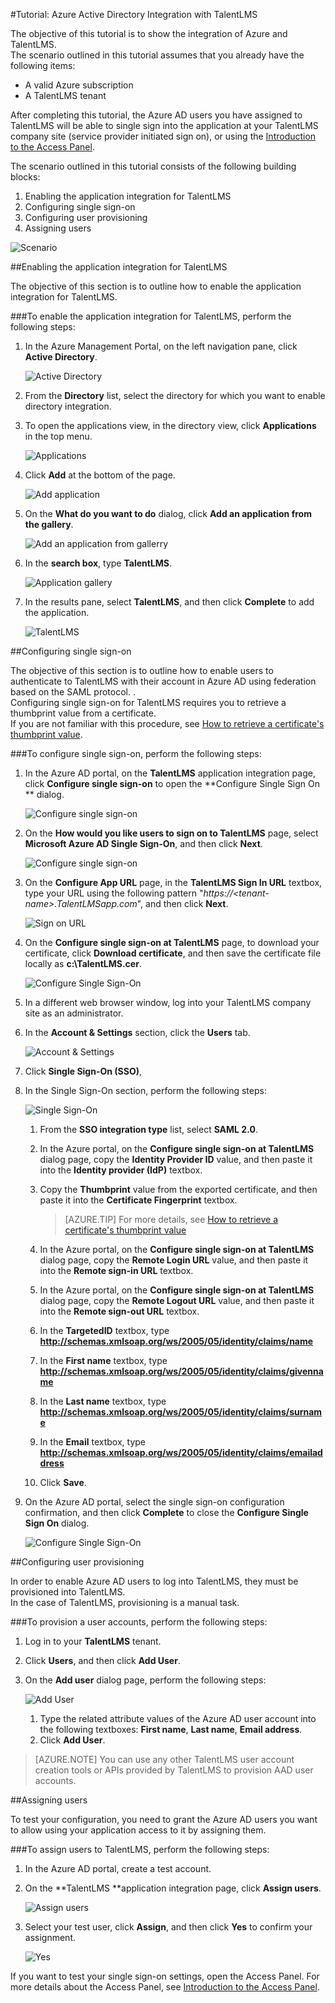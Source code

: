 <properties 
    pageTitle="Tutorial: Azure Active Directory Integration with TalentLMS | Microsoft Azure" 
    description="Learn how to use TalentLMS with Azure Active Directory to enable single sign-on, automated provisioning, and more!" 
    services="active-directory" 
    authors="markusvi"  
    documentationCenter="na" 
    manager="stevenpo"/>
<tags 
    ms.service="active-directory" 
    ms.devlang="na" 
    ms.topic="article" 
    ms.tgt_pltfrm="na" 
    ms.workload="identity" 
    ms.date="10/22/2015" 
    ms.author="markvi" />

#Tutorial: Azure Active Directory Integration with TalentLMS
  
The objective of this tutorial is to show the integration of Azure and TalentLMS.  
The scenario outlined in this tutorial assumes that you already have the following items:

-   A valid Azure subscription
-   A TalentLMS tenant
  
After completing this tutorial, the Azure AD users you have assigned to TalentLMS will be able to single sign into the application at your TalentLMS company site (service provider initiated sign on), or using the [Introduction to the Access Panel](active-directory-saas-access-panel-introduction.md).
  
The scenario outlined in this tutorial consists of the following building blocks:

1.  Enabling the application integration for TalentLMS
2.  Configuring single sign-on
3.  Configuring user provisioning
4.  Assigning users

![Scenario](./media/active-directory-saas-talentlms-tutorial/IC777289.png "Scenario")

##Enabling the application integration for TalentLMS
  
The objective of this section is to outline how to enable the application integration for TalentLMS.

###To enable the application integration for TalentLMS, perform the following steps:

1.  In the Azure Management Portal, on the left navigation pane, click **Active Directory**.

    ![Active Directory](./media/active-directory-saas-talentlms-tutorial/IC700993.png "Active Directory")

2.  From the **Directory** list, select the directory for which you want to enable directory integration.

3.  To open the applications view, in the directory view, click **Applications** in the top menu.

    ![Applications](./media/active-directory-saas-talentlms-tutorial/IC700994.png "Applications")

4.  Click **Add** at the bottom of the page.

    ![Add application](./media/active-directory-saas-talentlms-tutorial/IC749321.png "Add application")

5.  On the **What do you want to do** dialog, click **Add an application from the gallery**.

    ![Add an application from gallerry](./media/active-directory-saas-talentlms-tutorial/IC749322.png "Add an application from gallerry")

6.  In the **search box**, type **TalentLMS**.

    ![Application gallery](./media/active-directory-saas-talentlms-tutorial/IC777290.png "Application gallery")

7.  In the results pane, select **TalentLMS**, and then click **Complete** to add the application.

    ![TalentLMS](./media/active-directory-saas-talentlms-tutorial/IC777291.png "TalentLMS")

##Configuring single sign-on
  
The objective of this section is to outline how to enable users to authenticate to TalentLMS with their account in Azure AD using federation based on the SAML protocol. .  
Configuring single sign-on for TalentLMS requires you to retrieve a thumbprint value from a certificate.  
If you are not familiar with this procedure, see [How to retrieve a certificate's thumbprint value](http://youtu.be/YKQF266SAxI).

###To configure single sign-on, perform the following steps:

1.  In the Azure AD portal, on the **TalentLMS** application integration page, click **Configure single sign-on** to open the **Configure Single Sign On ** dialog.

    ![Configure single sign-on](./media/active-directory-saas-talentlms-tutorial/IC777292.png "Configure single sign-on")

2.  On the **How would you like users to sign on to TalentLMS** page, select **Microsoft Azure AD Single Sign-On**, and then click **Next**.

    ![Configure single sign-on](./media/active-directory-saas-talentlms-tutorial/IC777293.png "Configure single sign-on")

3.  On the **Configure App URL** page, in the **TalentLMS Sign In URL** textbox, type your URL using the following pattern "*https://\<tenant-name\>.TalentLMSapp.com*", and then click **Next**.

    ![Sign on URL](./media/active-directory-saas-talentlms-tutorial/IC777294.png "Sign on URL")

4.  On the **Configure single sign-on at TalentLMS** page, to download your certificate, click **Download certificate**, and then save the certificate file locally as **c:\\TalentLMS.cer**.

    ![Configure Single Sign-On](./media/active-directory-saas-talentlms-tutorial/IC777295.png "Configure Single Sign-On")

5.  In a different web browser window, log into your TalentLMS company site as an administrator.

6.  In the **Account & Settings** section, click the **Users** tab.

    ![Account & Settings](./media/active-directory-saas-talentlms-tutorial/IC777296.png "Account & Settings")

7.  Click **Single Sign-On (SSO)**,

8.  In the Single Sign-On section, perform the following steps:

    ![Single Sign-On](./media/active-directory-saas-talentlms-tutorial/IC777297.png "Single Sign-On")

    1.  From the **SSO integration type** list, select **SAML 2.0**.
    2.  In the Azure portal, on the **Configure single sign-on at TalentLMS** dialog page, copy the **Identity Provider ID** value, and then paste it into the **Identity provider (IdP)** textbox.
    3.  Copy the **Thumbprint** value from the exported certificate, and then paste it into the **Certificate Fingerprint** textbox.

        >[AZURE.TIP] For more details, see [How to retrieve a certificate's thumbprint value](http://youtu.be/YKQF266SAxI)

    4.  In the Azure portal, on the **Configure single sign-on at TalentLMS** dialog page, copy the **Remote Login URL** value, and then paste it into the **Remote sign-in URL** textbox.
    5.  In the Azure portal, on the **Configure single sign-on at TalentLMS** dialog page, copy the **Remote Logout URL** value, and then paste it into the **Remote sign-out URL** textbox.
    6.  In the **TargetedID** textbox, type **http://schemas.xmlsoap.org/ws/2005/05/identity/claims/name**
    7.  In the **First name** textbox, type **http://schemas.xmlsoap.org/ws/2005/05/identity/claims/givenname**
    8.  In the **Last name** textbox, type **http://schemas.xmlsoap.org/ws/2005/05/identity/claims/surname**
    9.  In the **Email** textbox, type **http://schemas.xmlsoap.org/ws/2005/05/identity/claims/emailaddress**
    10. Click **Save**.

9.  On the Azure AD portal, select the single sign-on configuration confirmation, and then click **Complete** to close the **Configure Single Sign On** dialog.

    ![Configure Single Sign-On](./media/active-directory-saas-talentlms-tutorial/IC777298.png "Configure Single Sign-On")

##Configuring user provisioning
  
In order to enable Azure AD users to log into TalentLMS, they must be provisioned into TalentLMS.  
In the case of TalentLMS, provisioning is a manual task.

###To provision a user accounts, perform the following steps:

1.  Log in to your **TalentLMS** tenant.

2.  Click **Users**, and then click **Add User**.

3.  On the **Add user** dialog page, perform the following steps:

    ![Add User](./media/active-directory-saas-talentlms-tutorial/IC777299.png "Add User")

    1.  Type the related attribute values of the Azure AD user account into the following textboxes: **First name**, **Last name**, **Email address**.
    2.  Click **Add User**.

>[AZURE.NOTE] You can use any other TalentLMS user account creation tools or APIs provided by TalentLMS to provision AAD user accounts.

##Assigning users
  
To test your configuration, you need to grant the Azure AD users you want to allow using your application access to it by assigning them.

###To assign users to TalentLMS, perform the following steps:

1.  In the Azure AD portal, create a test account.

2.  On the **TalentLMS **application integration page, click **Assign users**.

    ![Assign users](./media/active-directory-saas-talentlms-tutorial/IC777300.png "Assign users")

3.  Select your test user, click **Assign**, and then click **Yes** to confirm your assignment.

    ![Yes](./media/active-directory-saas-talentlms-tutorial/IC767830.png "Yes")
  
If you want to test your single sign-on settings, open the Access Panel. For more details about the Access Panel, see [Introduction to the Access Panel](active-directory-saas-access-panel-introduction.md).
